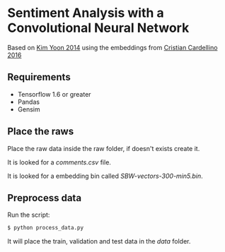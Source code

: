 # Sentiment Analysis with a Convolutional Neural Network

Based on [Kim Yoon 2014](https://github.com/yoonkim/CNN_sentence) using the embeddings from [Cristian Cardellino 2016](http://crscardellino.me/SBWCE/)

## Requirements

* Tensorflow 1.6 or greater
* Pandas
* Gensim

## Place the raws

Place the raw data inside the raw folder, if doesn't exists create it.

It is looked for a _comments.csv_ file.

It is looked for a embedding bin called _SBW-vectors-300-min5.bin_.

## Preprocess data

Run the script:

```bash
$ python process_data.py
```

It will place the train, validation and test data in the _data_ folder.
